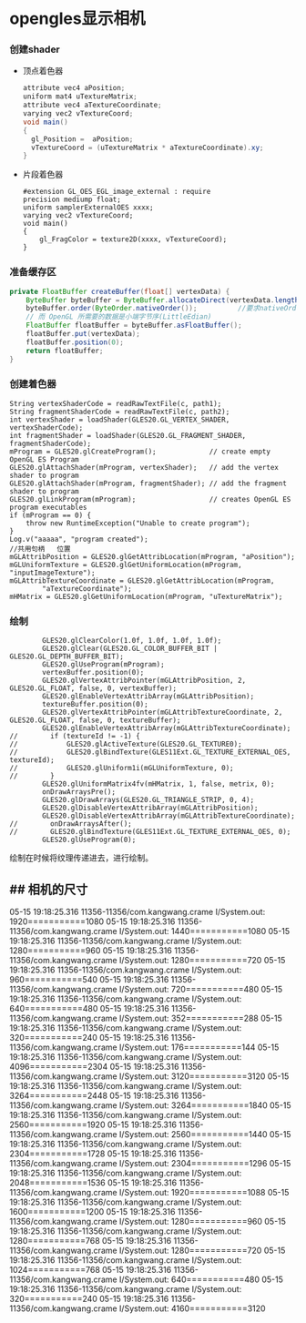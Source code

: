 # opengles显示相机

### 创建shader

- 顶点着色器

  ```java
  attribute vec4 aPosition;
  uniform mat4 uTextureMatrix;
  attribute vec4 aTextureCoordinate;
  varying vec2 vTextureCoord;
  void main()
  {
    gl_Position =  aPosition;
    vTextureCoord = (uTextureMatrix * aTextureCoordinate).xy;
  }
  ```

- 片段着色器

  ```
  #extension GL_OES_EGL_image_external : require
  precision mediump float;
  uniform samplerExternalOES xxxx;
  varying vec2 vTextureCoord;
  void main()
  {
      gl_FragColor = texture2D(xxxx, vTextureCoord);
  }
  ```

### 准备缓存区

```java
private FloatBuffer createBuffer(float[] vertexData) {
    ByteBuffer byteBuffer = ByteBuffer.allocateDirect(vertexData.length * 4);//要求用allocateDirect()方法,只有ByteBuffer有该方法,so
    byteBuffer.order(ByteOrder.nativeOrder());          //要求nativeOrder  Java 是大端字节序(BigEdian)，
    // 而 OpenGL 所需要的数据是小端字节序(LittleEdian)
    FloatBuffer floatBuffer = byteBuffer.asFloatBuffer();
    floatBuffer.put(vertexData);
    floatBuffer.position(0);
    return floatBuffer;
}
```

### 创建着色器

```
String vertexShaderCode = readRawTextFile(c, path1);
String fragmentShaderCode = readRawTextFile(c, path2);
int vertexShader = loadShader(GLES20.GL_VERTEX_SHADER, vertexShaderCode);
int fragmentShader = loadShader(GLES20.GL_FRAGMENT_SHADER, fragmentShaderCode);
mProgram = GLES20.glCreateProgram();             // create empty OpenGL ES Program
GLES20.glAttachShader(mProgram, vertexShader);   // add the vertex shader to program
GLES20.glAttachShader(mProgram, fragmentShader); // add the fragment shader to program
GLES20.glLinkProgram(mProgram);                  // creates OpenGL ES program executables
if (mProgram == 0) {
    throw new RuntimeException("Unable to create program");
}
Log.v("aaaaa", "program created");
//共用句柄   位置
mGLAttribPosition = GLES20.glGetAttribLocation(mProgram, "aPosition");
mGLUniformTexture = GLES20.glGetUniformLocation(mProgram, "inputImageTexture");
mGLAttribTextureCoordinate = GLES20.glGetAttribLocation(mProgram,
        "aTextureCoordinate");
mHMatrix = GLES20.glGetUniformLocation(mProgram, "uTextureMatrix");
```

### 绘制

```
        GLES20.glClearColor(1.0f, 1.0f, 1.0f, 1.0f);
        GLES20.glClear(GLES20.GL_COLOR_BUFFER_BIT | GLES20.GL_DEPTH_BUFFER_BIT);
        GLES20.glUseProgram(mProgram);
        vertexBuffer.position(0);
        GLES20.glVertexAttribPointer(mGLAttribPosition, 2, GLES20.GL_FLOAT, false, 0, vertexBuffer);
        GLES20.glEnableVertexAttribArray(mGLAttribPosition);
        textureBuffer.position(0);
        GLES20.glVertexAttribPointer(mGLAttribTextureCoordinate, 2, GLES20.GL_FLOAT, false, 0, textureBuffer);
        GLES20.glEnableVertexAttribArray(mGLAttribTextureCoordinate);
//        if (textureId != -1) {
//            GLES20.glActiveTexture(GLES20.GL_TEXTURE0);
//            GLES20.glBindTexture(GLES11Ext.GL_TEXTURE_EXTERNAL_OES, textureId);
//            GLES20.glUniform1i(mGLUniformTexture, 0);
//        }
        GLES20.glUniformMatrix4fv(mHMatrix, 1, false, metrix, 0);
        onDrawArraysPre();
        GLES20.glDrawArrays(GLES20.GL_TRIANGLE_STRIP, 0, 4);
        GLES20.glDisableVertexAttribArray(mGLAttribPosition);
        GLES20.glDisableVertexAttribArray(mGLAttribTextureCoordinate);
//        onDrawArraysAfter();
//        GLES20.glBindTexture(GLES11Ext.GL_TEXTURE_EXTERNAL_OES, 0);
        GLES20.glUseProgram(0);
```

绘制在时候将纹理传递进去，进行绘制。







## ## 相机的尺寸

05-15 19:18:25.316 11356-11356/com.kangwang.crame I/System.out: 1920===========1080
05-15 19:18:25.316 11356-11356/com.kangwang.crame I/System.out: 1440===========1080
05-15 19:18:25.316 11356-11356/com.kangwang.crame I/System.out: 1280===========960
05-15 19:18:25.316 11356-11356/com.kangwang.crame I/System.out: 1280===========720
05-15 19:18:25.316 11356-11356/com.kangwang.crame I/System.out: 960===========540
05-15 19:18:25.316 11356-11356/com.kangwang.crame I/System.out: 720===========480
05-15 19:18:25.316 11356-11356/com.kangwang.crame I/System.out: 640===========480
05-15 19:18:25.316 11356-11356/com.kangwang.crame I/System.out: 352===========288
05-15 19:18:25.316 11356-11356/com.kangwang.crame I/System.out: 320===========240
05-15 19:18:25.316 11356-11356/com.kangwang.crame I/System.out: 176===========144
05-15 19:18:25.316 11356-11356/com.kangwang.crame I/System.out: 4096===========2304
05-15 19:18:25.316 11356-11356/com.kangwang.crame I/System.out: 3120===========3120
05-15 19:18:25.316 11356-11356/com.kangwang.crame I/System.out: 3264===========2448
05-15 19:18:25.316 11356-11356/com.kangwang.crame I/System.out: 3264===========1840
05-15 19:18:25.316 11356-11356/com.kangwang.crame I/System.out: 2560===========1920
05-15 19:18:25.316 11356-11356/com.kangwang.crame I/System.out: 2560===========1440
05-15 19:18:25.316 11356-11356/com.kangwang.crame I/System.out: 2304===========1728
05-15 19:18:25.316 11356-11356/com.kangwang.crame I/System.out: 2304===========1296
05-15 19:18:25.316 11356-11356/com.kangwang.crame I/System.out: 2048===========1536
05-15 19:18:25.316 11356-11356/com.kangwang.crame I/System.out: 1920===========1088
05-15 19:18:25.316 11356-11356/com.kangwang.crame I/System.out: 1600===========1200
05-15 19:18:25.316 11356-11356/com.kangwang.crame I/System.out: 1280===========960
05-15 19:18:25.316 11356-11356/com.kangwang.crame I/System.out: 1280===========768
05-15 19:18:25.316 11356-11356/com.kangwang.crame I/System.out: 1280===========720
05-15 19:18:25.316 11356-11356/com.kangwang.crame I/System.out: 1024===========768
05-15 19:18:25.316 11356-11356/com.kangwang.crame I/System.out: 640===========480
05-15 19:18:25.316 11356-11356/com.kangwang.crame I/System.out: 320===========240
05-15 19:18:25.316 11356-11356/com.kangwang.crame I/System.out: 4160===========3120

